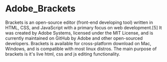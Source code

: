 # Adobe_Brackets
Brackets is an open-source editor (front-end developing tool) written in HTML, CSS, and JavaScript with a primary focus on web development.[5] It was created by Adobe Systems, licensed under the MIT License, and is currently maintained on GitHub by Adobe and other open-sourced developers. Brackets is available for cross-platform download on Mac, Windows, and is compatible with most linux distros. The main purpose of brackets is it's live html, css and js editing functionality.
